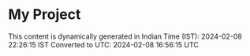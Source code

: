 # My Project

This content is dynamically generated in Indian Time (IST): 2024-02-08 22:26:15 IST
Converted to UTC: 2024-02-08 16:56:15 UTC
